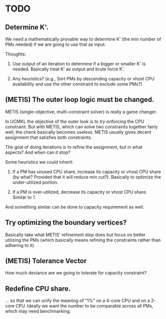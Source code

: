 TODO
====

## Determine K'.

We need a mathematically provable way to determine K' (the min number of PMs
needed) if we are going to use that as input.

Thoughts:

1. Use output of an iteration to determine if a bigger or smaller K' is needed.
Basically treat K' as output and brute force K'.

2. Any heuristics? (e.g., Sort PMs by descending capacity or vhost CPU
availability and use the other constraint to exclude some PMs?)

## (METIS) The outer loop logic must be changed.

METIS (single-objective, multi-constraint solver) is really a game changer.

In UCMKL the objective of the outer look is to _try_ enforcing the CPU
constraint. But with METIS, which can solve two constraints together fairly
well, the check basically becomes useless. METIS usually gives decent assignment
that satisfies both constraints.

The goal of doing iterations is to refine the assignment, but in what aspects?
And when can it stop?

Some heuristics we could inherit:

1. If a PM has unused CPU share, increase its capacity or vhost CPU share
(by what? Provided that it will reduce min cut?). Basically to optimize the
under-utilized portion.

2. If a PM is over-utilized, decrease its capacity or vhost CPU share. Similar
to 1.

And something similar can be done to capacity requirement as well.

## Try optimizing the boundary vertices?

Basically take what METIS' refinement step does but focus on better utilizing
the PMs (which basically means refining the constraints rather than adhering
to it).

## (METIS) Tolerance Vector

How much deviance are we going to tolerate for capacity constraint?

## Redefine CPU share.

... so that we can unify the meaning of "1%" on a 4-core CPU and on a 2-core
CPU. Ideally we want the number to be comparable across all PMs, which may need
benchmarking.

